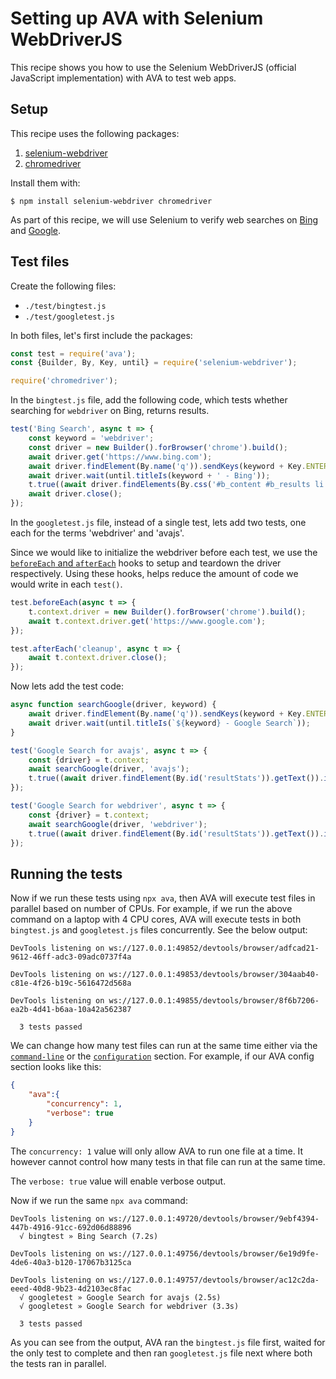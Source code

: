 # Setting up AVA with Selenium WebDriverJS

This recipe shows you how to use the Selenium WebDriverJS (official JavaScript implementation) with AVA to test web apps.

## Setup

This recipe uses the following packages:

1. [selenium-webdriver](https://www.npmjs.com/package/selenium-webdriver)
2. [chromedriver](https://www.npmjs.com/package/chromedriver)

Install them with:

```console
$ npm install selenium-webdriver chromedriver
```

As part of this recipe, we will use Selenium to verify web searches on [Bing](https://www.bing.com) and [Google](https://www.google.com).

## Test files

Create the following files:

- `./test/bingtest.js`
- `./test/googletest.js`

In both files, let's first include the packages:

```js
const test = require('ava');
const {Builder, By, Key, until} = require('selenium-webdriver');

require('chromedriver');
```

In the `bingtest.js` file, add the following code, which tests whether searching for `webdriver` on Bing, returns results.

```js
test('Bing Search', async t => {
	const keyword = 'webdriver';
	const driver = new Builder().forBrowser('chrome').build();
	await driver.get('https://www.bing.com');
	await driver.findElement(By.name('q')).sendKeys(keyword + Key.ENTER);
	await driver.wait(until.titleIs(keyword + ' - Bing'));
	t.true((await driver.findElements(By.css('#b_content #b_results li'))).length > 0);
	await driver.close();
});
```

In the `googletest.js` file, instead of a single test, lets add two tests, one each for the terms 'webdriver' and 'avajs'.

Since we would like to initialize the webdriver before each test, we use the [`beforeEach` and `afterEach`](../01-writing-tests.md#before--after-hooks) hooks to setup and teardown the driver respectively. Using these hooks, helps reduce the amount of code we would write in each `test()`.

```js
test.beforeEach(async t => {
	t.context.driver = new Builder().forBrowser('chrome').build();
	await t.context.driver.get('https://www.google.com');
});

test.afterEach('cleanup', async t => {
	await t.context.driver.close();
});
```

Now lets add the test code:

```js
async function searchGoogle(driver, keyword) {
	await driver.findElement(By.name('q')).sendKeys(keyword + Key.ENTER);
	await driver.wait(until.titleIs(`${keyword} - Google Search`));
}

test('Google Search for avajs', async t => {
	const {driver} = t.context;
	await searchGoogle(driver, 'avajs');
	t.true((await driver.findElement(By.id('resultStats')).getText()).includes('results'));
});

test('Google Search for webdriver', async t => {
	const {driver} = t.context;
	await searchGoogle(driver, 'webdriver');
	t.true((await driver.findElement(By.id('resultStats')).getText()).includes('results'));
});
```

## Running the tests

Now if we run these tests using `npx ava`, then AVA will execute test files in parallel based on number of CPUs. 
For example, if we run the above command on a laptop with 4 CPU cores, AVA will execute tests in both `bingtest.js` and `googletest.js` files concurrently. See the below output:

```console
DevTools listening on ws://127.0.0.1:49852/devtools/browser/adfcad21-9612-46ff-adc3-09adc0737f4a

DevTools listening on ws://127.0.0.1:49853/devtools/browser/304aab40-c81e-4f26-b19c-5616472d568a

DevTools listening on ws://127.0.0.1:49855/devtools/browser/8f6b7206-ea2b-4d41-b6aa-10a42a562387

  3 tests passed
```

We can change how many test files can run at the same time either via the [`command-line`](../05-command-line.md) or the [`configuration`](../06-configuration.md) section. For example, if our AVA config section looks like this:

```json
{
	"ava":{
		"concurrency": 1,
		"verbose": true
	}
}
```

The `concurrency: 1` value will only allow AVA to run one file at a time. It however cannot control how many tests in that file can run at the same time.

The `verbose: true` value will enable verbose output.

Now if we run the same `npx ava` command:

```console
DevTools listening on ws://127.0.0.1:49720/devtools/browser/9ebf4394-447b-4916-91cc-692d06d88896
  √ bingtest » Bing Search (7.2s)

DevTools listening on ws://127.0.0.1:49756/devtools/browser/6e19d9fe-4de6-40a3-b120-17067b3125ca

DevTools listening on ws://127.0.0.1:49757/devtools/browser/ac12c2da-eeed-40d8-9b23-4d2103ec8fac
  √ googletest » Google Search for avajs (2.5s)
  √ googletest » Google Search for webdriver (3.3s)

  3 tests passed
```

As you can see from the output, AVA ran the `bingtest.js` file first, waited for the only test to complete and then ran `googletest.js` file next where both the tests ran in parallel.
